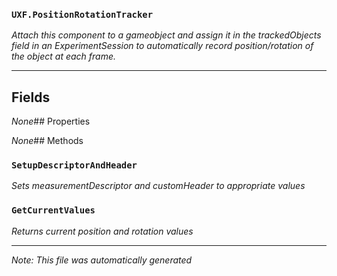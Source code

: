 ### `UXF.PositionRotationTracker`
*Attach this component to a gameobject and assign it in the trackedObjects field in an ExperimentSession to automatically record position/rotation of the object at each frame.*
---
## Fields
*None*## Properties
*None*## Methods
### `SetupDescriptorAndHeader`
*Sets measurementDescriptor and customHeader to appropriate values*
### `GetCurrentValues`
*Returns current position and rotation values*
---
*Note: This file was automatically generated*
